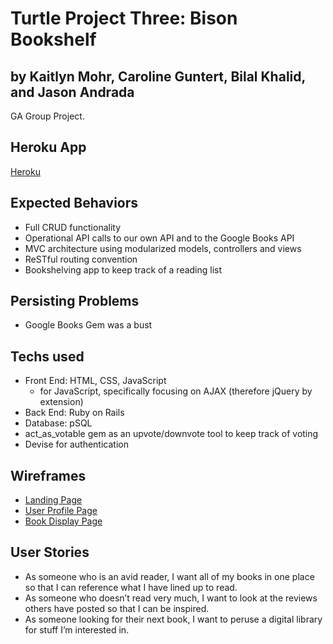 # Turtle Project Three: Bison Bookshelf
## by Kaitlyn Mohr, Caroline Guntert, Bilal Khalid, and Jason Andrada
GA Group Project.

## Heroku App
[Heroku](bison-bookshelf.herokuapp.com)

## Expected Behaviors
* Full CRUD functionality
* Operational API calls to our own API and to the Google Books API
* MVC architecture using modularized models, controllers and views
* ReSTful routing convention
* Bookshelving app to keep track of a reading list

## Persisting Problems
* Google Books Gem was a bust

## Techs used
* Front End: HTML, CSS, JavaScript
    * for JavaScript, specifically focusing on AJAX (therefore jQuery by extension)
* Back End: Ruby on Rails
* Database: pSQL
* act_as_votable gem as an upvote/downvote tool to keep track of voting
* Devise for authentication

## Wireframes

* [Landing Page](https://wireframe.cc/gUwXmX)
* [User Profile Page](https://wireframe.cc/AaNix7)
* [Book Display Page](https://wireframe.cc/9UOa1F)


## User Stories
* As someone who is an avid reader, I want all of my books in one place so that I can reference what I have lined up to read.
* As someone who doesn’t read very much, I want to look at the reviews others have posted so that I can be inspired.
* As someone looking for their next book, I want to peruse a digital library for stuff I’m interested in.
